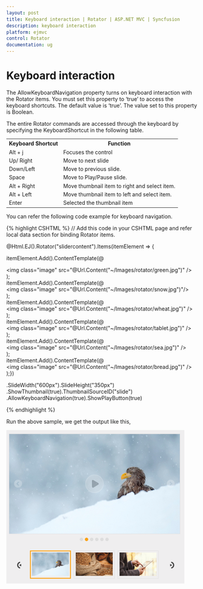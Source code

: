 ```yaml
---
layout: post
title: Keyboard interaction | Rotator | ASP.NET MVC | Syncfusion
description: keyboard interaction
platform: ejmvc
control: Rotator
documentation: ug
---
```


# Keyboard interaction

The AllowKeyboardNavigation property turns on keyboard interaction with the Rotator items. You must set this property to ‘true’ to access the keyboard shortcuts. The default value is ‘true’. The value set to this property is Boolean.

The entire Rotator commands are accessed through the keyboard by specifying the KeyboardShortcut in the following table.

<table>
<tr>
<th>
Keyboard Shortcut</th><th>
Function</th></tr>
<tr>
<td>
Alt + j</td><td>
Focuses the control</td></tr>
<tr>
<td>
Up/ Right</td><td>
Move to next slide</td></tr>
<tr>
<td>
Down/Left</td><td>
Move to previous slide.</td></tr>
<tr>
<td>
Space</td><td>
Move to Play/Pause slide.</td></tr>
<tr>
<td>
Alt + Right</td><td>
Move thumbnail item to right and select item.</td></tr>
<tr>
<td>
Alt + Left</td><td>
Move thumbnail item to left and select item.</td></tr>
<tr>
<td>
Enter</td><td>
Selected the thumbnail item</td></tr>
</table>

You can refer the following code example for keyboard navigation.

{% highlight CSHTML %}
// Add this code in your CSHTML page and refer local data section for binding Rotator items.
<ul id="slide" style="display: none">    
	<li> <img src="@Url.Content("~/Images/rotator/green.jpg")" title="Green" /> </li>    
	<li> <img src="@Url.Content("~/Images/rotator/snow.jpg")" title="Snow" /> </li>    
	<li> <img src="@Url.Content("~/Images/rotator/wheat.jpg")" title="Wheat" /> </li>    
	<li> <img src="@Url.Content("~/Images/rotator/tablet.jpg")" title="Tablet" /> </li>    
	<li>        <img src="@Url.Content("~/Images/rotator/sea.jpg")" title="Sea" /></li>    
	<li>        <img src="@Url.Content("~/Images/rotator/bread.jpg")" title="Bread" /></li>
</ul>

@Html.EJ().Rotator("slidercontent").Items(itemElement =>  { 

itemElement.Add().ContentTemplate(@<div> <img class="image" src="@Url.Content("~/Images/rotator/green.jpg")" /> </div>);                           
itemElement.Add().ContentTemplate(@<div> <img class="image" src="@Url.Content("~/Images/rotator/snow.jpg")"/>  </div>);                           
itemElement.Add().ContentTemplate(@<div> <img class="image" src="@Url.Content("~/Images/rotator/wheat.jpg")" />  </div>);                           
itemElement.Add().ContentTemplate(@<div> <img class="image" src="@Url.Content("~/Images/rotator/tablet.jpg")" /> </div>);                           
itemElement.Add().ContentTemplate(@<div> <img class="image" src="@Url.Content("~/Images/rotator/sea.jpg")" /> </div>);                           
itemElement.Add().ContentTemplate(@<div> <img class="image" src="@Url.Content("~/Images/rotator/bread.jpg")" /> </div>);})

.SlideWidth("600px").SlideHeight("350px")
.ShowThumbnail(true).ThumbnailSourceID("slide")
.AllowKeyboardNavigation(true).ShowPlayButton(true)  



<script type="text/JavaScript"> 
   
	$(function () 
	{   
	 
	//Control focus key      

	$(document).on("keydown", function (e) 
	{   

		if (e.altKey && e.keyCode === 74) 

		{ 

			// j- key code.         
			
			$("#slidercontent")[0].focus();    
			
		}        
		
	});    
	});

</script>

{% endhighlight %}

Run the above sample, we get the output like this,

![](Keyboard-interaction_images/Keyboard-interaction_img1.png)